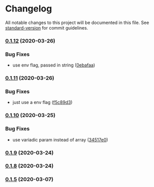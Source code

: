 # Changelog

All notable changes to this project will be documented in this file. See [standard-version](https://github.com/conventional-changelog/standard-version) for commit guidelines.

### [0.1.12](https://github.com/Vivvo/vivvo-go-common/compare/v0.1.11...v0.1.12) (2020-03-26)


### Bug Fixes

* use env flag, passed in string ([0ebafaa](https://github.com/Vivvo/vivvo-go-common/commit/0ebafaaf8a3695703566898423007d47ab0d654b))

### [0.1.11](https://github.com/Vivvo/vivvo-go-common/compare/v0.1.10...v0.1.11) (2020-03-26)


### Bug Fixes

* just use a env flag ([f5c89d3](https://github.com/Vivvo/vivvo-go-common/commit/f5c89d31adb3ed8e06cff71e5c2f675890921605))

### [0.1.10](https://github.com/Vivvo/vivvo-go-common/compare/v0.1.9...v0.1.10) (2020-03-25)


### Bug Fixes

* use variadic param instead of array ([34517e0](https://github.com/Vivvo/vivvo-go-common/commit/34517e06ed472894769e4b361cda1c334f42540d))

### [0.1.9](https://github.com/Vivvo/vivvo-go-common/compare/v0.1.8...v0.1.9) (2020-03-24)

### [0.1.8](https://github.com/Vivvo/vivvo-go-common/compare/v0.1.7...v0.1.8) (2020-03-24)

### [0.1.5](https://github.com/Vivvo/vivvo-go-common/compare/v0.1.4...v0.1.5) (2020-03-07)
